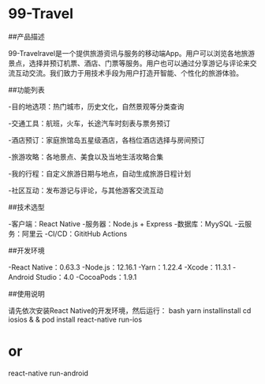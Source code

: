 # 99-Travel

##产品描述

99-Travelravel是一个提供旅游资讯与服务的移动端App。用户可以浏览各地旅游景点，选择并预订机票、酒店、门票等服务。用户也可以通过分享游记与评论来交流互动交流。我们致力于用技术手段为用户打造开智能、个性化的旅游体验。

##功能列表

-目的地选项：热门城市，历史文化，自然景观等分类查询

-交通工具：航班，火车，长途汽车时刻表与票务预订

-酒店预订：家庭旅馆岛五星级酒店，各档位酒店选择与房间预订

-旅游攻略：各地景点、美食以及当地生活攻略合集

-我的行程：自定义旅游日期与地点，自动生成旅游日程计划

-社区互动：发布游记与评论，与其他游客交流互动

##技术选型

-客户端：React Native
-服务器：Node.js + Express
-数据库：MyySQL
-云服务：阿里云
-CI/CD：GititHub Actions

##开发环境

-React Native：0.63.3
-Node.js：12.16.1
-Yarn：1.22.4
-Xcode：11.3.1
-Android Studio：4.0
-CocoaPods：1.9.1

##使用说明

请先依次安装React Native的开发环境，然后运行：
bash
yarn installinstall
cd iosios & & pod install
react-native run-ios
# or
react-native run-android
